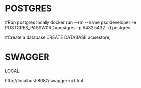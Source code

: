 # POSTGRES

#Run postgres locally
docker run --rm --name psqldeveloper -e POSTGRES_PASSWORD=postgres -p 5432:5432 -d postgres

#Create a database
CREATE DATABASE acmestore;

# SWAGGER 

LOCAL:

http://localhost:8082/swagger-ui.html
